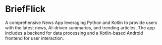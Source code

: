# BriefFlick
A comprehensive News App leveraging Python and Kotlin to provide users with the latest news, AI-driven summaries, and trending articles. The app includes a backend for data processing and a Kotlin-based Android frontend for user interaction.

